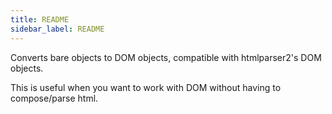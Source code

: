 ```yaml
---
title: README
sidebar_label: README
---
```

Converts bare objects to DOM objects, compatible with htmlparser2's DOM objects.

This is useful when you want to work with DOM without having to compose/parse html.
